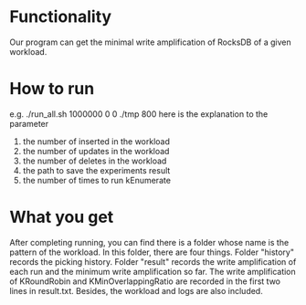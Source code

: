# Functionality
Our program can get the minimal write amplification of RocksDB of a given workload.

# How to run
e.g.
./run_all.sh 1000000 0 0 ./tmp 800
here is the explanation to the parameter
1. the number of inserted in the workload
2. the number of updates in the workload
3. the number of deletes in the workload
4. the path to save the experiments result
5. the number of times to run kEnumerate

# What you get
After completing running, you can find there is a folder whose name is the pattern of the workload. In this folder, there are four things. Folder "history" records the picking history. Folder "result" records the write amplification of each run and the minimum write amplification so far. The write amplification of KRoundRobin and KMinOverlappingRatio are recorded in the first two lines in result.txt. Besides, the workload and logs are also included.
